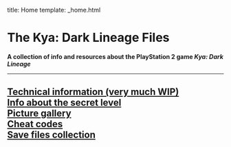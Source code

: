 title: Home
template: _home.html

# The Kya: Dark Lineage Files
**A collection of info and resources about the PlayStation 2 game *Kya: Dark Lineage***

---
[Technical information (very much WIP)](./technical)  
[Info about the secret level](./secrlvl)  
[Picture gallery](./pictures)  
[Cheat codes](./cheats)  
[Save files collection](./save_collection)
---